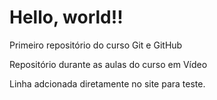 # Hello, world!!
 Primeiro repositório do curso Git e GitHub

 Repositório durante as aulas do curso em Vídeo
 
 Linha adcionada diretamente no site para teste.
